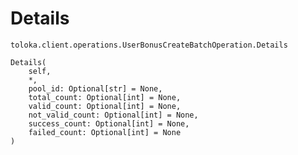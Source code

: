 # Details
`toloka.client.operations.UserBonusCreateBatchOperation.Details`

```
Details(
    self,
    *,
    pool_id: Optional[str] = None,
    total_count: Optional[int] = None,
    valid_count: Optional[int] = None,
    not_valid_count: Optional[int] = None,
    success_count: Optional[int] = None,
    failed_count: Optional[int] = None
)
```

